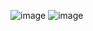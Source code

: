 ![image](https://github.com/user-attachments/assets/910c76dd-d4ef-4c2c-9add-211295978ead)
![image](https://github.com/user-attachments/assets/a4975a55-7586-4e51-8150-2a5d7f5fe793)
